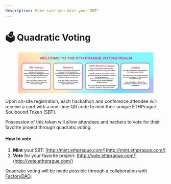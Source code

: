 ```yaml
---
description: Make sure you mint your SBT!
---
```


# 🗳 Quadratic Voting

<figure><img src="../.gitbook/assets/ethprague_canvas_banner.jpeg" alt=""><figcaption></figcaption></figure>

Upon on-site registration, each hackathon and conference attendee will receive a card with a one-time QR code to mint their unique ETHPrague Soulbound Token (SBT).

Possession of this token will allow attendees and hackers to vote for their favorite project through quadratic voting.

#### How to vote

1. **Mint** your SBT: [http://mint.ethprague.com/](http://mint.ethprague.com/)
2. **Vote** for your favorite project: [http://vote.ethprague.com/](http://vote.ethprague.com/)



Quadratic voting will be made possible through a collaboration with [FactoryDAO](https://www.factorydao.xyz/).
